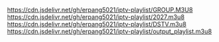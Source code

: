 https://cdn.jsdelivr.net/gh/erpang5021/iptv-playlist/GROUP.M3U8
https://cdn.jsdelivr.net/gh/erpang5021/iptv-playlist/2027.m3u8
https://cdn.jsdelivr.net/gh/erpang5021/iptv-playlist/DSTV.m3u8
https://cdn.jsdelivr.net/gh/erpang5021/iptv-playlist/output_playlist.m3u8

